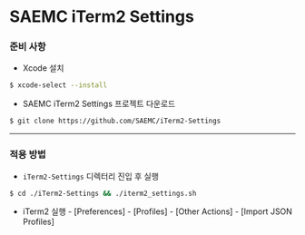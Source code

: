 # SAEMC iTerm2 Settings

### 준비 사항

- Xcode 설치

```bash
$ xcode-select --install
```

- SAEMC iTerm2 Settings 프로젝트 다운로드

```bash
$ git clone https://github.com/SAEMC/iTerm2-Settings
```

---

### 적용 방법

- `iTerm2-Settings` 디렉터리 진입 후 실행

```bash
$ cd ./iTerm2-Settings && ./iterm2_settings.sh
```

- iTerm2 실행 - [Preferences] - [Profiles] - [Other Actions] - [Import JSON Profiles]

<br/>

